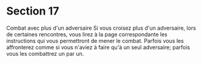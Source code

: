 # Section 17

Combat avec plus d'un adversaire
Si vous croisez plus d'un adversaire, lors de certaines rencontres, vous lirez à la page correspondante les instructions qui vous permettront de mener le combat. Parfois vous les affronterez comme si vous n'aviez à faire qu'à un seul adversaire; parfois vous les combattrez un par un.